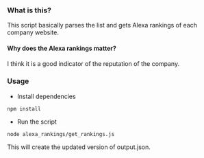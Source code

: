 ### What is this?
This script basically parses the list and gets Alexa rankings of each company website.

#### Why does the Alexa rankings matter?
I think it is a good indicator of the reputation of the company.

### Usage
- Install dependencies
```
npm install
```

- Run the script
```
node alexa_rankings/get_rankings.js
```

This will create the updated version of output.json.
